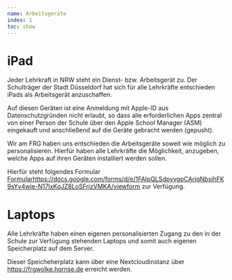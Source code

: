 ```yaml
---
name: Arbeitsgeräte
index: 1
toc: show
---
```


# iPad
Jeder Lehrkraft in NRW steht ein Dienst- bzw. Arbeitsgerät zu. Der Schulträger der Stadt Düsseldorf hat sich für alle Lehrkräfte entschieden iPads als Arbeitsgerät anzuschaffen.

Auf diesen Geräten ist eine Anmeldung mit Apple-ID aus Datenschutzgründen nicht erlaubt, so dass alle erforderlichen Apps zentral von einer Person der Schule über den Apple School Manager (ASM) eingekauft und anschließend auf die Geräte gebracht werden (gepusht).

Wir am FRG haben uns entschieden die Arbeitsgeräte soweit wie möglich zu personalisieren. Hierfür haben alle Lehrkräfte die Möglichkeit, anzugeben, welche Apps auf ihren Geräten installiert werden sollen.

Hierfür steht folgendes Formular [Formular](https://www.openpatch.org)https://docs.google.com/forms/d/e/1FAIpQLSdpvvgpCArjqNbsjhFK9sYv4wie-N17lxKqJZ8LoSFrjzVMKA/viewform zur Verfügung.


# Laptops
Alle Lehrkräfte haben einen eigenen personalisierten Zugang zu den in der Schule zur Verfügung stehenden Laptops und somit auch eigenen Speicherplatz auf dem Server.

Dieser Speicheherplatz kann über eine Nextcloudinstanz über https://frgwolke.hornse.de erreicht werden.
